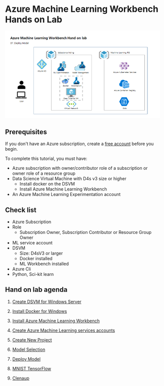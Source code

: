 # Azure Machine Learning Workbench Hands on Lab

![architecture](./images/arch07.01.png)

## Prerequisites

If you don't have an Azure subscription, create a [free account](https://azure.microsoft.com/free/?WT.mc_id=A261C142F) before you begin.

To complete this tutorial, you must have:
- Azure subscription with owner/contributor role of a subscription or owner role of a resource group
- Data Science Virtual Machine with D4s v3 size or higher 
    - Install docker on the DSVM
    - Install Azure Machine Learning Workbench 
- An Azure Machine Learning Experimentation account

## Check list

- Azure Subscription
- Role 
    - Subscription Owner, Subscription Contributor or Resource Group Owner
- ML service account
- DSVM 
    - Size: D4sV3 or larger
    - Docker installed
    - ML Workbench installed
- Azure Cli
- Python, Sci-kit learn


## Hand on lab agenda

1. <a href="https://github.com/xlegend1024/az-amlw-hol/blob/master/01.CreateDSVM.md" target="_blank">Create DSVM for Windows Server</a>

1. <a href="https://github.com/xlegend1024/az-amlw-hol/blob/master/02.InstallDocker.md" target="_blank">Install Docker for Windows</a>

1. <a href="https://github.com/xlegend1024/az-amlw-hol/blob/master/03.InstallAzureMLWorkbench.md" target="_blank">Install Azure Machine Learning Workbench</a>

1. <a href="https://github.com/xlegend1024/az-amlw-hol/blob/master/04.CreateAZMLServices.md" target="_blank">Create Azure Machine Learning services accounts</a>

1. <a href="https://github.com/xlegend1024/az-amlw-hol/blob/master/05.CreateNewProject.md" target="_blank">Create New Project</a>

1. <a href="https://github.com/xlegend1024/az-amlw-hol/blob/master/06.ModelSelection.md" target="_blank">Model Selection</a>

1. <a href="https://github.com/xlegend1024/az-amlw-hol/blob/master/07.DeployModel.md"  target="_blank">Deploy Model</a>

1. <a href="https://github.com/xlegend1024/az-amlw-hol/blob/master/08.MNIST_TensorFlow.md" target="_blank">MNIST TensorFlow</a>

1. <a href="https://github.com/xlegend1024/az-amlw-hol/blob/master/99.Cleanup.md" target="_blank">Clenaup</a>
